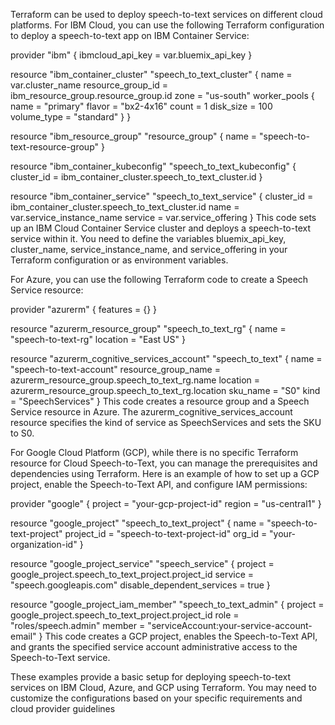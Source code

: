 Terraform can be used to deploy speech-to-text services on different cloud platforms. For IBM Cloud, you can use the following Terraform configuration to deploy a speech-to-text app on IBM Container Service:

provider "ibm" {
  ibmcloud_api_key = var.bluemix_api_key
}

resource "ibm_container_cluster" "speech_to_text_cluster" {
  name              = var.cluster_name
  resource_group_id = ibm_resource_group.resource_group.id
  zone              = "us-south"
  worker_pools {
    name       = "primary"
    flavor     = "bx2-4x16"
    count      = 1
    disk_size  = 100
    volume_type = "standard"
  }
}

resource "ibm_resource_group" "resource_group" {
  name = "speech-to-text-resource-group"
}

resource "ibm_container_kubeconfig" "speech_to_text_kubeconfig" {
  cluster_id = ibm_container_cluster.speech_to_text_cluster.id
}

resource "ibm_container_service" "speech_to_text_service" {
  cluster_id = ibm_container_cluster.speech_to_text_cluster.id
  name       = var.service_instance_name
  service    = var.service_offering
}
This code sets up an IBM Cloud Container Service cluster and deploys a speech-to-text service within it. You need to define the variables bluemix_api_key, cluster_name, service_instance_name, and service_offering in your Terraform configuration or as environment variables.

For Azure, you can use the following Terraform code to create a Speech Service resource:

provider "azurerm" {
  features = {}
}

resource "azurerm_resource_group" "speech_to_text_rg" {
  name     = "speech-to-text-rg"
  location = "East US"
}

resource "azurerm_cognitive_services_account" "speech_to_text" {
  name                = "speech-to-text-account"
  resource_group_name = azurerm_resource_group.speech_to_text_rg.name
  location            = azurerm_resource_group.speech_to_text_rg.location
  sku_name            = "S0"
  kind               = "SpeechServices"
}
This code creates a resource group and a Speech Service resource in Azure. The azurerm_cognitive_services_account resource specifies the kind of service as SpeechServices and sets the SKU to S0.

For Google Cloud Platform (GCP), while there is no specific Terraform resource for Cloud Speech-to-Text, you can manage the prerequisites and dependencies using Terraform. Here is an example of how to set up a GCP project, enable the Speech-to-Text API, and configure IAM permissions:

provider "google" {
  project = "your-gcp-project-id"
  region  = "us-central1"
}

resource "google_project" "speech_to_text_project" {
  name = "speech-to-text-project"
  project_id = "speech-to-text-project-id"
  org_id = "your-organization-id"
}

resource "google_project_service" "speech_service" {
  project = google_project.speech_to_text_project.project_id
  service = "speech.googleapis.com"
  disable_dependent_services = true
}

resource "google_project_iam_member" "speech_to_text_admin" {
  project = google_project.speech_to_text_project.project_id
  role    = "roles/speech.admin"
  member  = "serviceAccount:your-service-account-email"
}
This code creates a GCP project, enables the Speech-to-Text API, and grants the specified service account administrative access to the Speech-to-Text service.

These examples provide a basic setup for deploying speech-to-text services on IBM Cloud, Azure, and GCP using Terraform. You may need to customize the configurations based on your specific requirements and cloud provider guidelines